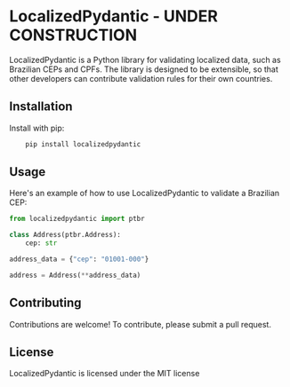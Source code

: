 # LocalizedPydantic - UNDER CONSTRUCTION

LocalizedPydantic is a Python library for validating localized data, such as Brazilian CEPs and CPFs. The library is designed to be extensible, so that other developers can contribute validation rules for their own countries.

## Installation

Install with pip:

```bash 
    pip install localizedpydantic
```

## Usage

Here's an example of how to use LocalizedPydantic to validate a Brazilian CEP:

```python
from localizedpydantic import ptbr

class Address(ptbr.Address):
    cep: str

address_data = {"cep": "01001-000"}

address = Address(**address_data)
```

## Contributing
Contributions are welcome! To contribute, please submit a pull request.

## License
LocalizedPydantic is licensed under the MIT license